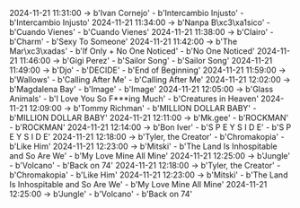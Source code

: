 2024-11-21 11:31:00 -> b'Ivan Cornejo' - b'Intercambio Injusto' - b'Intercambio Injusto'
2024-11-21 11:34:00 -> b'Nanpa B\xc3\xa1sico' - b'Cuando Vienes' - b'Cuando Vienes'
2024-11-21 11:38:00 -> b'Clairo' - b'Charm' - b'Sexy To Someone'
2024-11-21 11:42:00 -> b'The Mar\xc3\xadas' - b'If Only + No One Noticed' - b'No One Noticed'
2024-11-21 11:46:00 -> b'Gigi Perez' - b'Sailor Song' - b'Sailor Song'
2024-11-21 11:49:00 -> b'Djo' - b'DECIDE' - b'End of Beginning'
2024-11-21 11:59:00 -> b'Wallows' - b'Calling After Me' - b'Calling After Me'
2024-11-21 12:02:00 -> b'Magdalena Bay' - b'Image' - b'Image'
2024-11-21 12:05:00 -> b'Glass Animals' - b'I Love You So F***ing Much' - b'Creatures in Heaven'
2024-11-21 12:09:00 -> b'Tommy Richman' - b'MILLION DOLLAR BABY' - b'MILLION DOLLAR BABY'
2024-11-21 12:11:00 -> b'Mk.gee' - b'ROCKMAN' - b'ROCKMAN'
2024-11-21 12:14:00 -> b'Bon Iver' - b'S P E Y S I D E' - b'S P E Y S I D E'
2024-11-21 12:18:00 -> b'Tyler, the Creator' - b'Chromakopia' - b'Like Him'
2024-11-21 12:23:00 -> b'Mitski' - b'The Land Is Inhospitable and So Are We' - b'My Love Mine All Mine'
2024-11-21 12:25:00 -> b'Jungle' - b'Volcano' - b'Back on 74'
2024-11-21 12:18:00 -> b'Tyler, the Creator' - b'Chromakopia' - b'Like Him'
2024-11-21 12:23:00 -> b'Mitski' - b'The Land Is Inhospitable and So Are We' - b'My Love Mine All Mine'
2024-11-21 12:25:00 -> b'Jungle' - b'Volcano' - b'Back on 74'
